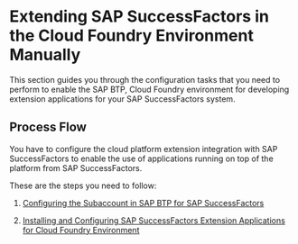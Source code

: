 <!-- loio0f0d3aecfd244d53bbf6d24ad722c34c -->

# Extending SAP SuccessFactors in the Cloud Foundry Environment Manually

This section guides you through the configuration tasks that you need to perform to enable the SAP BTP, Cloud Foundry environment for developing extension applications for your SAP SuccessFactors system.



<a name="loio0f0d3aecfd244d53bbf6d24ad722c34c__section_mdb_34b_mdb"/>

## Process Flow

You have to configure the cloud platform extension integration with SAP SuccessFactors to enable the use of applications running on top of the platform from SAP SuccessFactors.

These are the steps you need to follow:

1.  [Configuring the Subaccount in SAP BTP for SAP SuccessFactors](configuring-the-subaccount-in-sap-btp-for-sap-successfactors-e23adc6.md)

2.  [Installing and Configuring SAP SuccessFactors Extension Applications for Cloud Foundry Environment](installing-and-configuring-sap-successfactors-extension-applications-for-cloud-foundry-en-4aeb9de.md)



